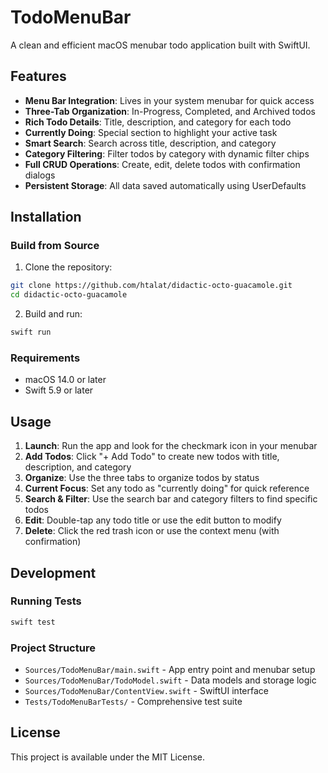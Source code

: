 # TodoMenuBar

A clean and efficient macOS menubar todo application built with SwiftUI.

## Features

- **Menu Bar Integration**: Lives in your system menubar for quick access
- **Three-Tab Organization**: In-Progress, Completed, and Archived todos
- **Rich Todo Details**: Title, description, and category for each todo
- **Currently Doing**: Special section to highlight your active task
- **Smart Search**: Search across title, description, and category
- **Category Filtering**: Filter todos by category with dynamic filter chips
- **Full CRUD Operations**: Create, edit, delete todos with confirmation dialogs
- **Persistent Storage**: All data saved automatically using UserDefaults

## Installation

### Build from Source

1. Clone the repository:
```bash
git clone https://github.com/htalat/didactic-octo-guacamole.git
cd didactic-octo-guacamole
```

2. Build and run:
```bash
swift run
```

### Requirements

- macOS 14.0 or later
- Swift 5.9 or later

## Usage

1. **Launch**: Run the app and look for the checkmark icon in your menubar
2. **Add Todos**: Click "+ Add Todo" to create new todos with title, description, and category
3. **Organize**: Use the three tabs to organize todos by status
4. **Current Focus**: Set any todo as "currently doing" for quick reference
5. **Search & Filter**: Use the search bar and category filters to find specific todos
6. **Edit**: Double-tap any todo title or use the edit button to modify
7. **Delete**: Click the red trash icon or use the context menu (with confirmation)

## Development

### Running Tests

```bash
swift test
```

### Project Structure

- `Sources/TodoMenuBar/main.swift` - App entry point and menubar setup
- `Sources/TodoMenuBar/TodoModel.swift` - Data models and storage logic
- `Sources/TodoMenuBar/ContentView.swift` - SwiftUI interface
- `Tests/TodoMenuBarTests/` - Comprehensive test suite

## License

This project is available under the MIT License.